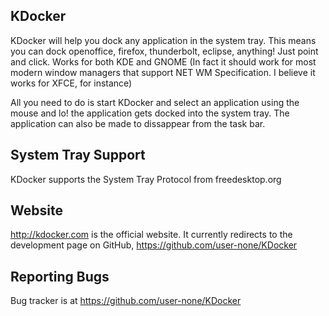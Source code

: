 KDocker
-------
KDocker will help you dock any application in the system tray. This means you
can dock openoffice, firefox, thunderbolt, eclipse, anything! Just point
and click. Works for both KDE and GNOME (In fact it should work for most modern
window managers that support NET WM Specification. I believe it works for XFCE,
for instance)

All you need to do is start KDocker and select an application using the mouse
and lo! the application gets docked into the system tray. The application can 
also be made to dissappear from the task bar.

System Tray Support
-------------------
KDocker supports the System Tray Protocol from freedesktop.org

Website
-------

http://kdocker.com is the official website. It currently redirects to the
development page on GitHub, https://github.com/user-none/KDocker

Reporting Bugs 
--------------
Bug tracker is at https://github.com/user-none/KDocker
